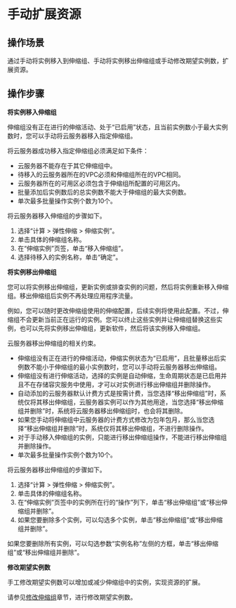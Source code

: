 # 手动扩展资源<a name="as_04_0103"></a>

## 操作场景<a name="section2495449014355"></a>

通过手动将实例移入到伸缩组、手动将实例移出伸缩组或手动修改期望实例数，扩展资源。

## 操作步骤<a name="section53233117153934"></a>

**将实例移入伸缩组**

伸缩组没有正在进行的伸缩活动、处于“已启用”状态，且当前实例数小于最大实例数时，您可以手动将云服务器移入指定伸缩组。

将云服务器成功移入指定伸缩组必须满足如下条件：

-   云服务器不能存在于其它伸缩组中。
-   待移入的云服务器所在的VPC必须和伸缩组所在的VPC相同。
-   云服务器所在的可用区必须包含于伸缩组所配置的可用区内。
-   批量添加后实例数后的总实例数不能大于伸缩组的最大实例数。
-   单次最多批量操作实例个数为10个。

将云服务器移入伸缩组的步骤如下。

1.  选择“计算 \> 弹性伸缩 \> 伸缩实例”。
2.  单击具体的伸缩组名称。
3.  在“伸缩实例”页签，单击“移入伸缩组”。
4.  选择待移入的实例名称，单击“确定”。

**将实例移出伸缩组**

您可以将实例移出伸缩组，更新实例或排查实例的问题，然后将实例重新移入伸缩组。移出伸缩组后实例不再处理应用程序流量。

例如，您可以随时更改伸缩组使用的伸缩配置，后续实例将使用此配置。不过，伸缩组不会更新当前正在运行的实例。您可以终止这些实例并让伸缩组替换这些实例，也可以先将实例移出伸缩组，更新软件，然后将该实例移入伸缩组。

云服务器移出伸缩组的相关约束。

-   伸缩组没有正在进行的伸缩活动，伸缩实例状态为“已启用”，且批量移出后实例数不能小于伸缩组的最小实例数时，您可以手动将云服务器移出伸缩组。
-   伸缩组没有进行伸缩活动，选择的实例是自动伸缩，生命周期状态是已启用并且不在存储容灾服务中使用，才可以对实例进行移出伸缩组并删除操作。
-   自动添加的云服务器默认计费方式是按需计费，当您选择“移出伸缩组”时，系统仅将其移出伸缩组，云服务器实例可以作为其他用途，当您选择“移出伸缩组并删除”时，系统将云服务器移出伸缩组时，也会将其删除。
-   如果您手动将伸缩组中云服务器的计费方式修改为包年包月，那么当您选择“移出伸缩组并删除”时，系统仅将其移出伸缩组，不进行删除操作。
-   对于手动移入伸缩组的实例，只能进行移出伸缩组操作，不能进行移出伸缩组并删除操作。
-   单次最多批量操作实例个数为10个。

将云服务器移出伸缩组的步骤如下。

1.  选择“计算 \> 弹性伸缩 \> 伸缩实例”。
2.  单击具体的伸缩组名称。
3.  在“伸缩实例”页签中的实例所在行的“操作”列下，单击“移出伸缩组”或“移出伸缩组并删除”。
4.  如果您要删除多个实例，可以勾选多个实例，单击“移出伸缩组”或“移出伸缩组并删除”。

如果您要删除所有实例，可以勾选参数“实例名称”左侧的方框，单击“移出伸缩组”或“移出伸缩组并删除”。

**修改期望实例数**

手工修改期望实例数可以增加或减少伸缩组中的实例，实现资源的扩展。

请参见[修改伸缩组](修改伸缩组.md)章节，进行修改期望实例数。

